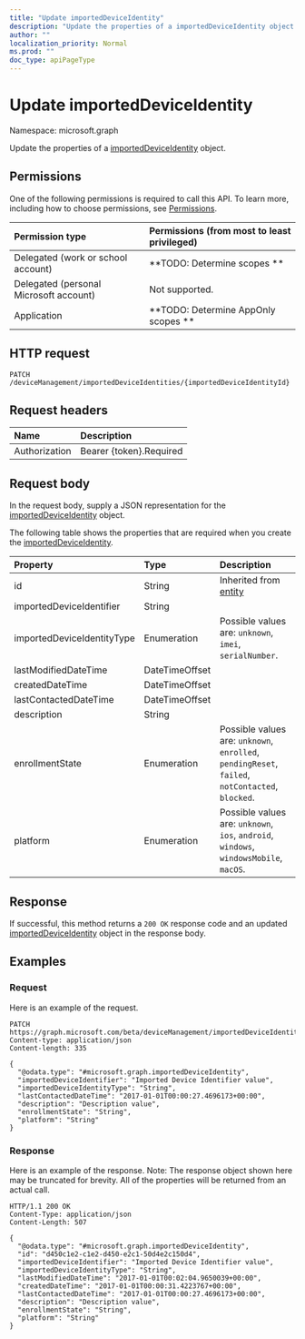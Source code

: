 ```yaml
---
title: "Update importedDeviceIdentity"
description: "Update the properties of a importedDeviceIdentity object."
author: ""
localization_priority: Normal
ms.prod: ""
doc_type: apiPageType
---
```


# Update importedDeviceIdentity

Namespace: microsoft.graph

Update the properties of a [importedDeviceIdentity](../resources/importeddeviceidentity.md) object.

## Permissions
One of the following permissions is required to call this API. To learn more, including how to choose permissions, see [Permissions](/concepts/permissions-reference.md).

|Permission type|Permissions (from most to least privileged)|
|:---|:---|
|Delegated (work or school account)|**TODO: Determine scopes **|
|Delegated (personal Microsoft account)|Not supported.|
|Application|**TODO: Determine AppOnly scopes **|

## HTTP request
<!-- {
  "blockType": "ignored"
}
-->
``` http
PATCH /deviceManagement/importedDeviceIdentities/{importedDeviceIdentityId}
```

## Request headers
|Name|Description|
|:---|:---|
|Authorization|Bearer {token}.Required|

## Request body
In the request body, supply a JSON representation for the [importedDeviceIdentity](../resources/importeddeviceidentity.md) object.

The following table shows the properties that are required when you create the [importedDeviceIdentity](../resources/importeddeviceidentity.md).

|Property|Type|Description|
|:---|:---|:---|
|id|String| Inherited from [entity](../resources/entity.md)|
|importedDeviceIdentifier|String||
|importedDeviceIdentityType|Enumeration| Possible values are: `unknown`, `imei`, `serialNumber`.|
|lastModifiedDateTime|DateTimeOffset||
|createdDateTime|DateTimeOffset||
|lastContactedDateTime|DateTimeOffset||
|description|String||
|enrollmentState|Enumeration| Possible values are: `unknown`, `enrolled`, `pendingReset`, `failed`, `notContacted`, `blocked`.|
|platform|Enumeration| Possible values are: `unknown`, `ios`, `android`, `windows`, `windowsMobile`, `macOS`.|



## Response
If successful, this method returns a `200 OK` response code and an updated [importedDeviceIdentity](../resources/importeddeviceidentity.md) object in the response body.

## Examples

### Request
Here is an example of the request.
<!-- {
  "blockType": "request",
  "name": "update_importeddeviceidentity"
}
-->
``` http
PATCH https://graph.microsoft.com/beta/deviceManagement/importedDeviceIdentities/{importedDeviceIdentityId}
Content-type: application/json
Content-length: 335

{
  "@odata.type": "#microsoft.graph.importedDeviceIdentity",
  "importedDeviceIdentifier": "Imported Device Identifier value",
  "importedDeviceIdentityType": "String",
  "lastContactedDateTime": "2017-01-01T00:00:27.4696173+00:00",
  "description": "Description value",
  "enrollmentState": "String",
  "platform": "String"
}
```

### Response
Here is an example of the response. Note: The response object shown here may be truncated for brevity. All of the properties will be returned from an actual call.
<!-- {
  "blockType": "response",
  "truncated": true
}
-->
``` http
HTTP/1.1 200 OK
Content-Type: application/json
Content-Length: 507

{
  "@odata.type": "#microsoft.graph.importedDeviceIdentity",
  "id": "d450c1e2-c1e2-d450-e2c1-50d4e2c150d4",
  "importedDeviceIdentifier": "Imported Device Identifier value",
  "importedDeviceIdentityType": "String",
  "lastModifiedDateTime": "2017-01-01T00:02:04.9650039+00:00",
  "createdDateTime": "2017-01-01T00:00:31.4223767+00:00",
  "lastContactedDateTime": "2017-01-01T00:00:27.4696173+00:00",
  "description": "Description value",
  "enrollmentState": "String",
  "platform": "String"
}
```

